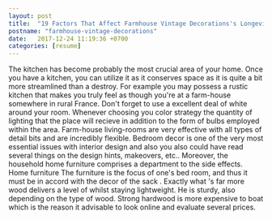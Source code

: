 ```yaml
---
layout: post
title:  "19 Factors That Affect Farmhouse Vintage Decorations's Longevity"
postname: "farmhouse-vintage-decorations"
date:   2017-12-24 11:19:36 +0700
categories: [resume]
---
```

The kitchen has become probably the most crucial area of your home. Once you have a kitchen, you can utilize it as it conserves space as it is quite a bit more streamlined than a destroy. For example you may possess a rustic kitchen that makes you truly feel as though you're at a farm-house somewhere in rural France. Don't forget to use a excellent deal of white around your room. Whenever choosing you color strategy the quantity of lighting that the place will recieve in addition to the form of bulbs employed within the area. Farm-house living-rooms are very effective with all types of detail bits and are incredibly flexible. Bedroom decor is one of the very most essential issues with interior design and also you also could have read several things on the design hints, makeovers, etc.. Moreover, the household home furniture comprises a department to the side effects. Home furniture The furniture is the focus of one's bed room, and thus it must be in accord with the decor of the sack . Exactly what 's far more wood delivers a level of whilst staying lightweight. He is sturdy, also depending on the type of wood. Strong hardwood is more expensive to boat which is the reason it advisable to look online and evaluate several prices.
